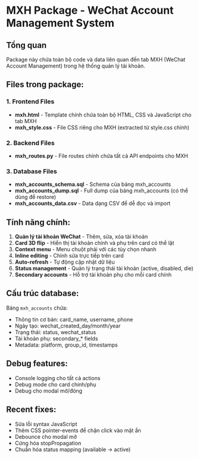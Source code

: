 # MXH Package - WeChat Account Management System

## Tổng quan
Package này chứa toàn bộ code và data liên quan đến tab MXH (WeChat Account Management) trong hệ thống quản lý tài khoản.

## Files trong package:

### 1. Frontend Files
- **mxh.html** - Template chính chứa toàn bộ HTML, CSS và JavaScript cho tab MXH
- **mxh_style.css** - File CSS riêng cho MXH (extracted từ style.css chính)

### 2. Backend Files  
- **mxh_routes.py** - File routes chính chứa tất cả API endpoints cho MXH

### 3. Database Files
- **mxh_accounts_schema.sql** - Schema của bảng mxh_accounts
- **mxh_accounts_dump.sql** - Full dump của bảng mxh_accounts (có thể dùng để restore)
- **mxh_accounts_data.csv** - Data dạng CSV để dễ đọc và import

## Tính năng chính:
1. **Quản lý tài khoản WeChat** - Thêm, sửa, xóa tài khoản
2. **Card 3D flip** - Hiển thị tài khoản chính và phụ trên card có thể lật
3. **Context menu** - Menu chuột phải với các tùy chọn nhanh
4. **Inline editing** - Chỉnh sửa trực tiếp trên card
5. **Auto-refresh** - Tự động cập nhật dữ liệu
6. **Status management** - Quản lý trạng thái tài khoản (active, disabled, die)
7. **Secondary accounts** - Hỗ trợ tài khoản phụ cho mỗi card chính

## Cấu trúc database:
Bảng `mxh_accounts` chứa:
- Thông tin cơ bản: card_name, username, phone
- Ngày tạo: wechat_created_day/month/year  
- Trạng thái: status, wechat_status
- Tài khoản phụ: secondary_* fields
- Metadata: platform, group_id, timestamps

## Debug features:
- Console logging cho tất cả actions
- Debug mode cho card chính/phụ
- Debug cho modal mở/đóng

## Recent fixes:
- Sửa lỗi syntax JavaScript
- Thêm CSS pointer-events để chặn click vào mặt ẩn
- Debounce cho modal mở
- Cứng hóa stopPropagation
- Chuẩn hóa status mapping (available → active)
